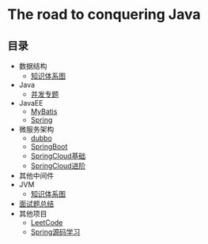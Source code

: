 #  The road to conquering Java   <!-- {docsify-ignore-all} -->

## 目录
* 数据结构
  - [知识体系图](https://www.processon.com/mindmap/609aa0125653bb1477477992)
* Java
  - [并发专题](java/concurrency.md)
* JavaEE
  - [MyBatis](javaee/mybatis.md)
  - [Spring](javaee/spring.md)
* 微服务架构
  - [dubbo](micro/dubbo/dubbo.md)
  - [SpringBoot](micro/springboot/spring-boot.md)
  - [SpringCloud基础](micro/springcloud/spring-cloud.md)
  - [SpringCloud进阶](micro/springcloud/spring-cloud-advanced.md)
* 其他中间件
* JVM 
  - [知识体系图](https://www.processon.com/mindmap/606de1026376893ece7b1d43)
* [面试题总结](https://www.processon.com/mindmap/6069d0781e08534321fa9017)
* 其他项目
  - [LeetCode](https://github.com/WiQin/LeeCode)
  - [Spring源码学习](https://github.com/WiQin/spring-framework/tree/5.2.x)
